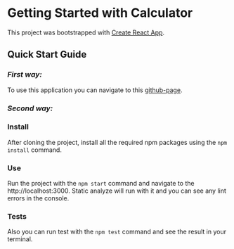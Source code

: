 # Getting Started with Calculator

This project was bootstrapped with [Create React App](https://github.com/facebook/create-react-app).

## Quick Start Guide

### *First way:*

To use this application you can navigate to this [github-page](https://oustinger.github.io/calculator/).

### *Second way:*

### Install
After cloning the project, install all the required npm packages using the `npm install` command.

### Use
Run the project with the `npm start` command and navigate to the http://localhost:3000.
Static analyze will run with it and you can see any lint errors in the console.

### Tests

Also you can run test with the `npm test` command and see the result in your terminal.